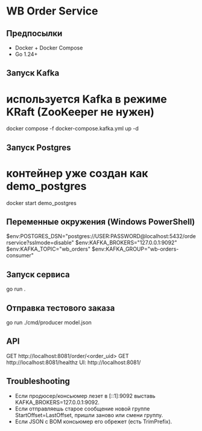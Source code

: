 ﻿# WB Order Service

## Предпосылки
- Docker + Docker Compose
- Go 1.24+

## Запуск Kafka
# используется Kafka в режиме KRaft (ZooKeeper не нужен)
docker compose -f docker-compose.kafka.yml up -d

## Запуск Postgres
# контейнер уже создан как demo_postgres
docker start demo_postgres

## Переменные окружения (Windows PowerShell)
$env:POSTGRES_DSN="postgres://USER:PASSWORD@localhost:5432/orderservice?sslmode=disable"
$env:KAFKA_BROKERS="127.0.0.1:9092"
$env:KAFKA_TOPIC="wb_orders"
$env:KAFKA_GROUP="wb-orders-consumer"

## Запуск сервиса
go run .

## Отправка тестового заказа
go run ./cmd/producer model.json

## API
GET http://localhost:8081/order/<order_uid>
GET http://localhost:8081/healthz
UI: http://localhost:8081/

## Troubleshooting
- Если продюсер/консьюмер лезет в [::1]:9092  выставь KAFKA_BROKERS=127.0.0.1:9092.
- Если отправляешь старое сообщение новой группе  StartOffset=LastOffset, пришли заново или смени группу.
- Если JSON с BOM  консьюмер его обрежет (есть TrimPrefix).
